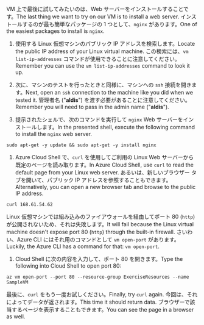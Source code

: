 <span data-ttu-id="5a9e2-101">VM 上で最後に試してみたいのは、Web サーバーをインストールすることです。</span><span class="sxs-lookup"><span data-stu-id="5a9e2-101">The last thing we want to try on our VM is to install a web server.</span></span> <span data-ttu-id="5a9e2-102">インストールするのが最も簡単なパッケージの 1 つとして、`nginx` があります。</span><span class="sxs-lookup"><span data-stu-id="5a9e2-102">One of the easiest packages to install is `nginx`.</span></span>

1. <span data-ttu-id="5a9e2-103">使用する Linux 仮想マシンのパブリック IP アドレスを検索します。</span><span class="sxs-lookup"><span data-stu-id="5a9e2-103">Locate the public IP address of your Linux virtual machine.</span></span> <span data-ttu-id="5a9e2-104">この検索には、`vm list-ip-addresses` コマンドが使用できることに注意してください。</span><span class="sxs-lookup"><span data-stu-id="5a9e2-104">Remember you can use the `vm list-ip-addresses` command to look it up.</span></span>

1. <span data-ttu-id="5a9e2-105">次に、マシンのテストを行ったときと同様に、マシンへの `ssh` 接続を開きます。</span><span class="sxs-lookup"><span data-stu-id="5a9e2-105">Next, open an `ssh` connection to the machine like you did when we tested it.</span></span> <span data-ttu-id="5a9e2-106">管理者名 ("**aldis**") を渡す必要があることに注意してください。</span><span class="sxs-lookup"><span data-stu-id="5a9e2-106">Remember you will need to pass in the admin name ("**aldis**").</span></span>

1. <span data-ttu-id="5a9e2-107">提示されたシェルで、次のコマンドを実行して `nginx` Web サーバーをインストールします。</span><span class="sxs-lookup"><span data-stu-id="5a9e2-107">In the presented shell, execute the following command to install the `nginx` web server.</span></span>

```azurecli
sudo apt-get -y update && sudo apt-get -y install nginx
```

1. <span data-ttu-id="5a9e2-108">Azure Cloud Shell で、`curl` を使用してご利用の Linux Web サーバーから既定のページを読み取ります。</span><span class="sxs-lookup"><span data-stu-id="5a9e2-108">In Azure Cloud Shell, use `curl` to read the default page from your Linux web server.</span></span> <span data-ttu-id="5a9e2-109">あるいは、新しいブラウザー タブを開いて、パブリック IP アドレスを参照することもできます。</span><span class="sxs-lookup"><span data-stu-id="5a9e2-109">Alternatively, you can open a new browser tab and browse to the public IP address.</span></span>

```azurecli
curl 168.61.54.62
```

<span data-ttu-id="5a9e2-110">Linux 仮想マシンでは組み込みのファイアウォールを経由してポート 80 (`http`) が公開されないため、それは失敗します。</span><span class="sxs-lookup"><span data-stu-id="5a9e2-110">It will fail because the Linux virtual machine doesn't expose port 80 (`http`) through the built-in firewall.</span></span> <span data-ttu-id="5a9e2-111">さいわい、Azure CLI にはそれ用のコマンドとして `vm open-port` があります。</span><span class="sxs-lookup"><span data-stu-id="5a9e2-111">Luckily, the Azure CLI has a command for that: `vm open-port`.</span></span> 

1. <span data-ttu-id="5a9e2-112">Cloud Shell に次の内容を入力して、ポート 80 を開きます。</span><span class="sxs-lookup"><span data-stu-id="5a9e2-112">Type the following into Cloud Shell to open port 80:</span></span>

```
az vm open-port --port 80 --resource-group ExerciseResources --name SampleVM
```

<span data-ttu-id="5a9e2-113">最後に、`curl` をもう一度お試しください。</span><span class="sxs-lookup"><span data-stu-id="5a9e2-113">Finally, try `curl` again.</span></span> <span data-ttu-id="5a9e2-114">今回は、それによってデータが返されます。</span><span class="sxs-lookup"><span data-stu-id="5a9e2-114">This time it should return data.</span></span> <span data-ttu-id="5a9e2-115">ブラウザーで該当するページを表示することもできます。</span><span class="sxs-lookup"><span data-stu-id="5a9e2-115">You can see the page in a browser as well.</span></span>
